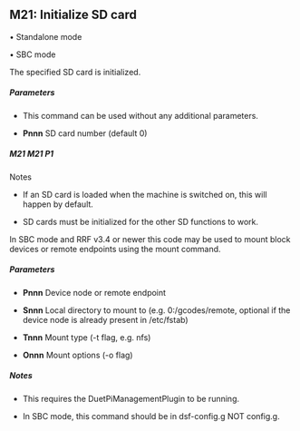 ## M21: Initialize SD card

• Standalone mode

• SBC mode

The specified SD card is initialized.

##### Parameters

- This command can be used without any additional parameters.

- **Pnnn** SD card number (default 0)

##### M21 M21 P1

Notes

- If an SD card is loaded when the machine is switched on, this will happen by default.

- SD cards must be initialized for the other SD functions to work.

In SBC mode and RRF v3.4 or newer this code may be used to mount block devices or remote endpoints using the mount command.

##### Parameters

- **Pnnn** Device node or remote endpoint

- **Snnn** Local directory to mount to (e.g. 0:/gcodes/remote, optional if the device node is already present in /etc/fstab)

- **Tnnn** Mount type (-t flag, e.g. nfs)

- **Onnn** Mount options (-o flag)

##### Notes

- This requires the DuetPiManagementPlugin to be running.

- In SBC mode, this command should be in dsf-config.g NOT config.g.

